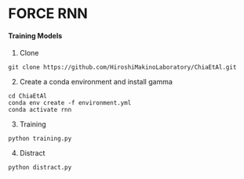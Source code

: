 # FORCE RNN

#### Training Models

1. Clone
```
git clone https://github.com/HiroshiMakinoLaboratory/ChiaEtAl.git
```

2. Create a conda environment and install gamma
```
cd ChiaEtAl
conda env create -f environment.yml
conda activate rnn
```

3. Training
```
python training.py
```

4. Distract
```
python distract.py
```
